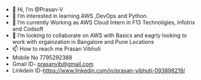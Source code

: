 - 👋 Hi, I’m @Prasan-V
- 👀 I’m interested in learning AWS ,DevOps and Python. 
- 🌱 I’m currently Working as AWS Cloud Intern in F13 Technoligies, Infotrix and Codsoft
- 💞️ I’m looking to collaborate on AWS with Basics and eagrly looking to work with orgainzation in Bangalore and Pune Locations 
- 📫 How to reach me  Prasan Vibhuti
- Mobile No 7795292388
- Gmail ID- prasanvib@gmail.com
- Linkdein ID-https://www.linkedin.com/in/prasan-vibhuti-093898219/

<!---
Prasan-V/Prasan-V is a ✨ special ✨ repository because its `README.md` (this file) appears on your GitHub profile.
You can click the Preview link to take a look at your changes.
--->

